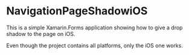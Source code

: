 # NavigationPageShadowiOS
This is a simple Xamarin.Forms application showing how to give a drop shadow to the page on iOS.

Even though the project contains all platforms, only the iOS one works.
